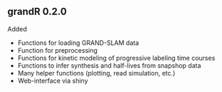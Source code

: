 
## grandR 0.2.0

Added

-   Functions for loading GRAND-SLAM data
-   Function for preprocessing
-   Functions for kinetic modeling of progressive labeling time courses
-   Functions to infer synthesis and half-lives from snapshop data
-   Many helper functions (plotting, read simulation, etc.)
-   Web-interface via shiny
